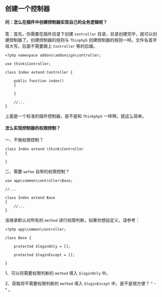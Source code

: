 ## 创建一个控制器

#### 问：怎么在插件中创建控制器实现自己的业务逻辑呢？

答：首先，你需要在插件目录下创建 `controller` 目录，目录创建完毕，就可以创建控制器了。创建控制器的规则与 `Thinphp5` 创建控制器的规则一样。文件名首字母大写，后面不需要跟上 `Controller` 等的后缀。

```
<?php namespace addons\addonsign\controller;

use think\Controller;

class Index extend Controller {
    
    public function index()
    {

    }

    //...
}
```

上面是一个标准的插件控制器，是不是和 `Thinkphp5` 一样啊，就这么简单。


#### 怎么实现控制器的权限控制？

一、不做权限控制？

```
class Index extend \think\Controller
{

}
```

二、需要 `wefee` 自带的权限控制？

```
use app\common\controller\Base;

//...

class Index extend Base 
{
    //...
}
```


该继承默认对所有的 `method` 进行权限判断，如果你想自定义，请参考：

```
<?php app\common\controller;

class Base {
    
    protected $loginOnly = [];

    protected $loginExcept = [];

}
```

1、可以将需要权限判断的 `method` 填入 `$loginOnly` 中。

2、获取将不需要权限判断的 `method` 填入 `$loginExcept` 中，是不是很方便？ ^ - ^ 。